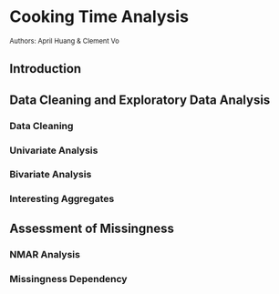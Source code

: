 # Cooking Time Analysis

<sub> Authors: April Huang & Clement Vo </sub>

## Introduction

## Data Cleaning and Exploratory Data Analysis

### Data Cleaning

### Univariate Analysis

### Bivariate Analysis

### Interesting Aggregates

## Assessment of Missingness

### NMAR Analysis

### Missingness Dependency

